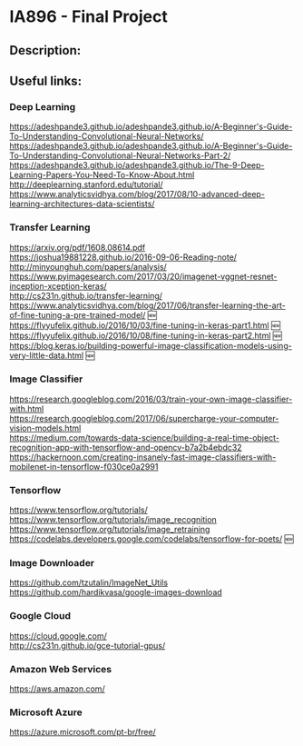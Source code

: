 # IA896 - Final Project

## Description:

## Useful links:

### Deep Learning
https://adeshpande3.github.io/adeshpande3.github.io/A-Beginner's-Guide-To-Understanding-Convolutional-Neural-Networks/  
https://adeshpande3.github.io/adeshpande3.github.io/A-Beginner's-Guide-To-Understanding-Convolutional-Neural-Networks-Part-2/  
https://adeshpande3.github.io/adeshpande3.github.io/The-9-Deep-Learning-Papers-You-Need-To-Know-About.html  
http://deeplearning.stanford.edu/tutorial/  
https://www.analyticsvidhya.com/blog/2017/08/10-advanced-deep-learning-architectures-data-scientists/

### Transfer Learning
https://arxiv.org/pdf/1608.08614.pdf  
https://joshua19881228.github.io/2016-09-06-Reading-note/  
http://minyounghuh.com/papers/analysis/  
https://www.pyimagesearch.com/2017/03/20/imagenet-vggnet-resnet-inception-xception-keras/  
http://cs231n.github.io/transfer-learning/  
https://www.analyticsvidhya.com/blog/2017/06/transfer-learning-the-art-of-fine-tuning-a-pre-trained-model/ :new:  
https://flyyufelix.github.io/2016/10/03/fine-tuning-in-keras-part1.html :new:  
https://flyyufelix.github.io/2016/10/08/fine-tuning-in-keras-part2.html :new:  
https://blog.keras.io/building-powerful-image-classification-models-using-very-little-data.html :new:  

### Image Classifier
https://research.googleblog.com/2016/03/train-your-own-image-classifier-with.html  
https://research.googleblog.com/2017/06/supercharge-your-computer-vision-models.html  
https://medium.com/towards-data-science/building-a-real-time-object-recognition-app-with-tensorflow-and-opencv-b7a2b4ebdc32  
https://hackernoon.com/creating-insanely-fast-image-classifiers-with-mobilenet-in-tensorflow-f030ce0a2991  

### Tensorflow
https://www.tensorflow.org/tutorials/  
https://www.tensorflow.org/tutorials/image_recognition  
https://www.tensorflow.org/tutorials/image_retraining  
https://codelabs.developers.google.com/codelabs/tensorflow-for-poets/ :new:  

### Image Downloader
https://github.com/tzutalin/ImageNet_Utils  
https://github.com/hardikvasa/google-images-download  

### Google Cloud
https://cloud.google.com/  
http://cs231n.github.io/gce-tutorial-gpus/

### Amazon Web Services 
https://aws.amazon.com/

### Microsoft Azure
https://azure.microsoft.com/pt-br/free/
